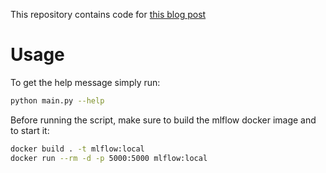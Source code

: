 This repository contains code for [this blog post]() 

# Usage

To get the help message simply run:

```bash
python main.py --help
```

Before running the script, make sure to build the mlflow docker image and to start it:

```bash
docker build . -t mlflow:local
docker run --rm -d -p 5000:5000 mlflow:local
```